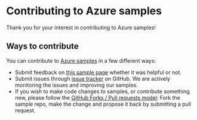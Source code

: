 # Contributing to Azure samples

Thank you for your interest in contributing to Azure samples!

## Ways to contribute

You can contribute to [Azure samples](https://azure.microsoft.com/documentation/samples/) in a few different ways:

- Submit feedback on [this sample page](https://azure.microsoft.com/documentation/samples/managed-disk-java-create-virtual-machine-using-custom-image-from-VHD/) whether it was helpful or not.  
- Submit issues through [issue tracker](https://github.com/Azure-Samples/managed-disk-java-create-virtual-machine-using-custom-image-from-VHD/issues) on GitHub. We are actively monitoring the issues and improving our samples.
- If you wish to make code changes to samples, or contribute something new, please follow the [GitHub Forks / Pull requests model](https://help.github.com/articles/fork-a-repo/): Fork the sample repo, make the change and propose it back by submitting a pull request.